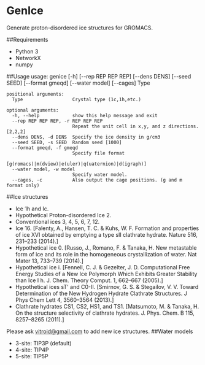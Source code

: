 # GenIce
Generate proton-disordered ice structures for GROMACS.

##Requirements
* Python 3
* NetworkX
* numpy

##Usage
    usage: genice [-h] [--rep REP REP REP] [--dens DENS] [--seed SEED]
                  [--format gmeqd] [--water model] [--cages]
                  Type

    positional arguments:
      Type                  Crystal type (1c,1h,etc.)

    optional arguments:
      -h, --help            show this help message and exit
      --rep REP REP REP, -r REP REP REP
                            Repeat the unit cell in x,y, and z directions. [2,2,2]
      --dens DENS, -d DENS  Specify the ice density in g/cm3
      --seed SEED, -s SEED  Random seed [1000]
      --format gmeqd, -f gmeqd
                            Specify file format
                            [g(romacs)|m(dview)|e(uler)|q(uaternion)|d(igraph)]
      --water model, -w model
                            Specify water model.
      --cages, -c           Also output the cage positions. (g and m format only)

##Ice structures
* Ice 1h and Ic.
* Hypothetical Proton-disordered Ice 2.
* Conventional ices 3, 4, 5, 6, 7, 12.
* Ice 16.  [Falenty, A., Hansen, T. C. & Kuhs, W. F. Formation and properties of ice XVI obtained by emptying a type sII clathrate hydrate. Nature 516, 231–233 (2014).]
* Hypothetical ice 0.  [Russo, J., Romano, F. & Tanaka, H. New metastable form of ice and its role in the homogeneous crystallization of water. Nat Mater 13, 733–739 (2014).]
* Hypothetical ice i.  [Fennell, C. J. & Gezelter, J. D. Computational Free Energy Studies of a New Ice Polymorph Which Exhibits Greater Stability than Ice I h. J. Chem. Theory Comput. 1, 662–667 (2005).]
* Hypothetical ices sT' and C0-II.  [Smirnov, G. S. & Stegailov, V. V. Toward Determination of the New Hydrogen Hydrate Clathrate Structures. J Phys Chem Lett 4, 3560–3564 (2013).]
* Clathrate hydrates CS1, CS2, HS1, and TS1.  [Matsumoto, M. & Tanaka, H. On the structure selectivity of clathrate hydrates. J. Phys. Chem. B 115, 8257–8265 (2011).]

Please ask vitroid@gmail.com to add new ice structures.
##Water models
* 3-site: TIP3P (default)
* 4-site: TIP4P
* 5-site: TIP5P
